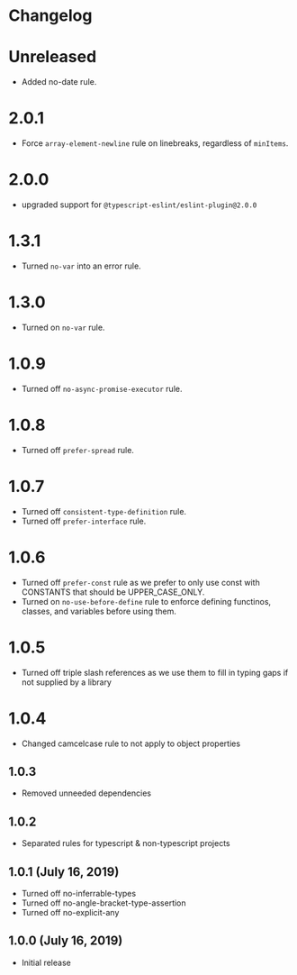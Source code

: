 # Changelog

# Unreleased
- Added no-date rule.

# 2.0.1
- Force `array-element-newline` rule on linebreaks, regardless of `minItems`.

# 2.0.0
- upgraded support for `@typescript-eslint/eslint-plugin@2.0.0`

# 1.3.1
- Turned `no-var` into an error rule.

# 1.3.0
- Turned on `no-var` rule.

# 1.0.9
- Turned off `no-async-promise-executor` rule.

# 1.0.8
- Turned off `prefer-spread` rule.

# 1.0.7
- Turned off `consistent-type-definition` rule.
- Turned off `prefer-interface` rule.

# 1.0.6
- Turned off `prefer-const` rule as we prefer to only use const with CONSTANTS that should be UPPER_CASE_ONLY.
- Turned on `no-use-before-define` rule to enforce defining functinos, classes, and variables before using them.

# 1.0.5
- Turned off triple slash references as we use them to fill in typing gaps if not supplied by a library

# 1.0.4
- Changed camcelcase rule to not apply to object properties

## 1.0.3
- Removed unneeded dependencies

## 1.0.2
- Separated rules for typescript & non-typescript projects

## 1.0.1 (July 16, 2019)
- Turned off no-inferrable-types
- Turned off no-angle-bracket-type-assertion
- Turned off no-explicit-any

## 1.0.0 (July 16, 2019)
- Initial release
